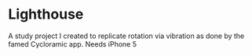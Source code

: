 Lighthouse
==========

A study project I created to replicate rotation via vibration as done by the famed Cycloramic app. Needs iPhone 5
